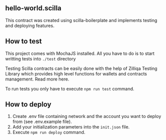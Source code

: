 ## hello-world.scilla
This contract was created using scilla-boilerplate and implements testing and deploying features.

## How to test
This project comes with MochaJS installed. All you have to do is to start writting tests into `./test` directory

Testing Scilla contracts can be easily done with the help of Zilliqa Testing Library which provides high level functions for wallets and contracts management. Read more here.

To run tests you only have to execute `npm run test` command.

## How to deploy
1. Create .env file containing network and the account you want to deploy from (see .env.example file).
2. Add your initialization parameters into the `init.json` file.
2. Execute `npm run deploy` command.